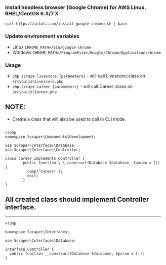 ### Install headless browser (Google Chrome) for AWS Linux, RHEL/CentOS 6.X/7.X

`curl https://intoli.com/install-google-chrome.sh | bash`

### Update environment variables

- Linux
  `CHROME_PATH=/bin/google-chrome`
- Windows
  `CHROME_PATH=/ProgramFiles/Google/Chrome/Application/chrome`

### Usage

- `php scrape livescore {parameters}` - will call Livescore::class on `src\build\Livescore.php`
- `php scrape career {parameters}` - will call Career::class on `src\build\Career.php`

## NOTE:

- Create a class that will also be used to call in CLI mode.

```

<?php
namespace Scraper\Components\Development;

use Scraper\Interfaces\Database;
use Scraper\Interfaces\Controller;

class Career implements Controller {
        public function \_\_construct(Database $database, $param = []) {
          dump('Career!');
          exit;
        }
}
```

## All created class should implement Controller interface.

---

```
<?php

namespace Scraper\Interfaces;

use Scraper\Interfaces\Database;

interface Controller {
  public function __construct(Database $database, $param = []);
}
```
